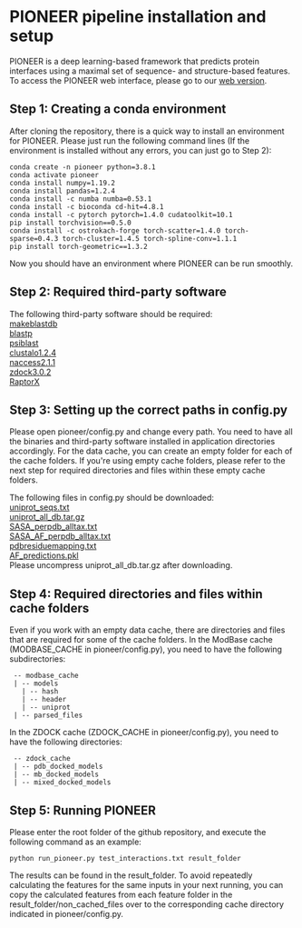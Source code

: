 # PIONEER pipeline installation and setup
PIONEER is a deep learning-based framework that predicts protein interfaces using a maximal set of sequence- and structure-based features. To access the PIONEER web interface, please go to our [web version](https://pioneer.yulab.org/).

## Step 1: Creating a conda environment
After cloning the repository, there is a quick way to install an environment for PIONEER. Please just run the following command lines (If the environment is installed without any errors, you can just go to Step 2):
```
conda create -n pioneer python=3.8.1
conda activate pioneer
conda install numpy=1.19.2
conda install pandas=1.2.4
conda install -c numba numba=0.53.1
conda install -c bioconda cd-hit=4.8.1
conda install -c pytorch pytorch=1.4.0 cudatoolkit=10.1
pip install torchvision==0.5.0
conda install -c ostrokach-forge torch-scatter=1.4.0 torch-sparse=0.4.3 torch-cluster=1.4.5 torch-spline-conv=1.1.1
pip install torch-geometric==1.3.2
```
Now you should have an environment where PIONEER can be run smoothly.

## Step 2: Required third-party software
The following third-party software should be required:\
[makeblastdb](https://ftp.ncbi.nlm.nih.gov/blast/executables/blast+/)\
[blastp](https://ftp.ncbi.nlm.nih.gov/blast/executables/blast+/)\
[psiblast](https://ftp.ncbi.nlm.nih.gov/blast/executables/blast+/)\
[clustalo1.2.4](http://www.clustal.org/omega/)\
[naccess2.1.1](http://www.bioinf.manchester.ac.uk/naccess/)\
[zdock3.0.2](https://zdock.umassmed.edu/software/download/)\
[RaptorX](https://github.com/realbigws/RaptorX_Property_Fast)

## Step 3: Setting up the correct paths in config.py
Please open pioneer/config.py and change every path. You need to have all the binaries and third-party software installed in application directories accordingly. For the data cache, you can create an empty folder for each of the cache folders. If you're using empty cache folders, please refer to the next step for required directories and files within these empty cache folders.

The following files in config.py should be downloaded:\
[uniprot_seqs.txt](https://pioneer.yulab.org/downloads)\
[uniprot_all_db.tar.gz](https://pioneer.yulab.org/downloads)\
[SASA_perpdb_alltax.txt](https://pioneer.yulab.org/downloads)\
[SASA_AF_perpdb_alltax.txt](https://pioneer.yulab.org/downloads)\
[pdbresiduemapping.txt](https://pioneer.yulab.org/downloads)\
[AF_predictions.pkl](https://pioneer.yulab.org/downloads)\
Please uncompress uniprot_all_db.tar.gz after downloading.

## Step 4: Required directories and files within cache folders
Even if you work with an empty data cache, there are directories and files that are required for some of the cache folders. In the ModBase cache (MODBASE_CACHE in pioneer/config.py), you need to have the following subdirectories:
```
 -- modbase_cache
 | -- models
   | -- hash
   | -- header
   | -- uniprot
 | -- parsed_files
```
In the ZDOCK cache (ZDOCK_CACHE in pioneer/config.py), you need to have the following directories:
```
 -- zdock_cache
 | -- pdb_docked_models
 | -- mb_docked_models
 | -- mixed_docked_models
```

## Step 5: Running PIONEER
Please enter the root folder of the github repository, and execute the following command as an example:
```
python run_pioneer.py test_interactions.txt result_folder
```
The results can be found in the result_folder. To avoid repeatedly calculating the features for the same inputs in your next running, you can copy the calculated features from each feature folder in the result_folder/non_cached_files over to the corresponding cache directory indicated in pioneer/config.py.
